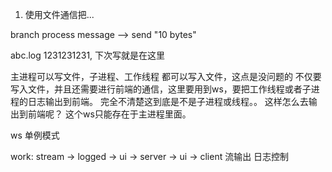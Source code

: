 1. 使用文件通信把...
   
branch process message --> send "10 bytes"

abc.log 1231231231, 下次写就是在这里

主进程可以写文件，子进程、工作线程 都可以写入文件，这点是没问题的
不仅要写入文件，并且还需要进行前端的通信，这里要用到ws，要把工作线程或者子进程的日志输出到前端。 
完全不清楚这到底是不是子进程或线程。。 这样怎么去输出到前端呢？ 
这个ws只能存在于主进程里面。

ws 单例模式






work:
stream -> logged -> ui -> server -> ui -> client
流输出     日志控制

    